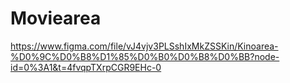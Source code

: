 # Moviearea

https://www.figma.com/file/vJ4vjv3PLSshIxMkZSSKin/Kinoarea-%D0%9C%D0%B8%D1%85%D0%B0%D0%B8%D0%BB?node-id=0%3A1&t=4fvqpTXrpCGR9EHc-0
